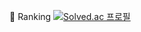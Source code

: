 
🏅 Ranking
[![Solved.ac
프로필](http://mazassumnida.wtf/api/generate_badge?boj=haisley)](https://solved.ac/haisley)
